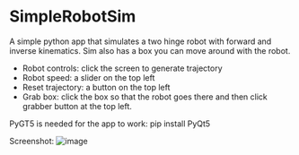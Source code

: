# SimpleRobotSim
A simple python app that simulates a two hinge robot with forward and inverse kinematics. Sim also has a box you can move around with the robot.

- Robot controls: click the screen to generate trajectory
- Robot speed: a slider on the top left
- Reset trajectory: a button on the top left 
- Grab box: click the box so that the robot goes there and then click grabber button at the top left.

PyGT5 is needed for the app to work:
pip install PyQt5

Screenshot:
![image](https://user-images.githubusercontent.com/33716618/227010623-13312dff-eae4-40c0-bc68-eebbaf91a359.png)
